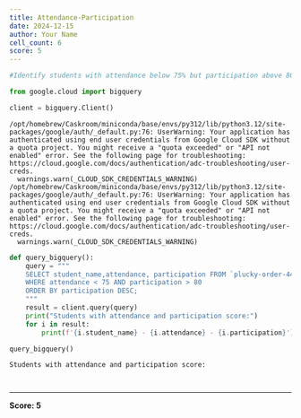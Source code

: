 ```yaml
---
title: Attendance-Participation
date: 2024-12-15
author: Your Name
cell_count: 6
score: 5
---
```


```python
#Identify students with attendance below 75% but participation above 80.
```


```python
from google.cloud import bigquery
```


```python
client = bigquery.Client()
```

    /opt/homebrew/Caskroom/miniconda/base/envs/py312/lib/python3.12/site-packages/google/auth/_default.py:76: UserWarning: Your application has authenticated using end user credentials from Google Cloud SDK without a quota project. You might receive a "quota exceeded" or "API not enabled" error. See the following page for troubleshooting: https://cloud.google.com/docs/authentication/adc-troubleshooting/user-creds. 
      warnings.warn(_CLOUD_SDK_CREDENTIALS_WARNING)
    /opt/homebrew/Caskroom/miniconda/base/envs/py312/lib/python3.12/site-packages/google/auth/_default.py:76: UserWarning: Your application has authenticated using end user credentials from Google Cloud SDK without a quota project. You might receive a "quota exceeded" or "API not enabled" error. See the following page for troubleshooting: https://cloud.google.com/docs/authentication/adc-troubleshooting/user-creds. 
      warnings.warn(_CLOUD_SDK_CREDENTIALS_WARNING)



```python
def query_bigquery():
    query = """
    SELECT student_name,attendance, participation FROM `plucky-order-444214-g8.student_data.student_data_madhuri`
    WHERE attendance < 75 AND participation > 80 
    ORDER BY participation DESC;
    """
    result = client.query(query)
    print("Students with attendance and participation score:")
    for i in result:
        print(f'{i.student_name} - {i.attendance} - {i.participation}')

query_bigquery()
```

    Students with attendance and participation score:



```python

```


```python

```


---
**Score: 5**
